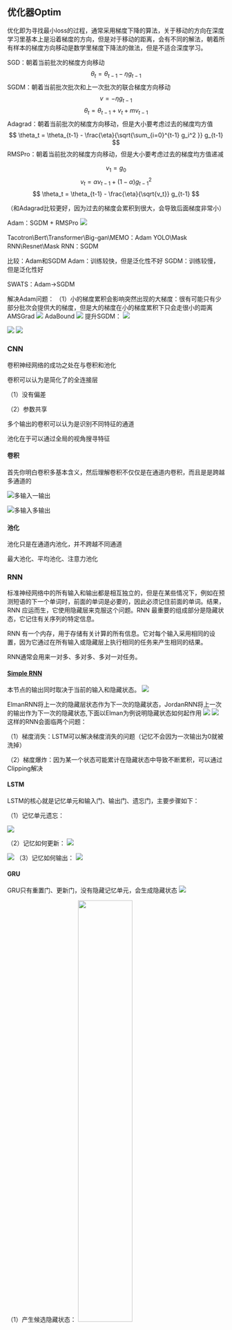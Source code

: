 ## 优化器Optim
优化即为寻找最小loss的过程，通常采用梯度下降的算法，关于移动的方向在深度学习里基本上是沿着梯度的方向，但是对于移动的距离，会有不同的解法，朝着所有样本的梯度方向移动是数学里梯度下降法的做法，但是不适合深度学习。

SGD：朝着当前批次的梯度方向移动
$$
\theta_t = \theta_{t-1} - \eta g_{t-1}
$$
SGDM：朝着当前批次批次和上一次批次的联合梯度方向移动
$$
v = - \eta g_{t-1} 
$$
$$
\theta_t = \theta_{t-1} + v_t + m v_{t-1}
$$
Adagrad：朝着当前批次的梯度方向移动，但是大小要考虑过去的梯度均方值
$$
\theta_t = \theta_{t-1} - \frac{\eta}{\sqrt{\sum_{i=0}^{t-1} g_i^2 }} g_{t-1}
$$
RMSPro：朝着当前批次的梯度方向移动，但是大小要考虑过去的梯度均方值递减

$$
v_1 = g_0
$$
$$
v_t =\alpha v_{t-1} + (1- \alpha) g_{t-1}^2
$$
$$
\theta_t = \theta_{t-1} - \frac{\eta}{\sqrt{v_t}} g_{t-1}
$$

（和Adagrad比较更好，因为过去的梯度会累积到很大，会导致后面梯度非常小）

Adam：SGDM + RMSPro
![](media/16998668922062.jpg)

Tacotron\Bert\Transformer\Big-gan\MEMO：Adam
YOLO\Mask RNN\Resnet\Mask RNN：SGDM

比较：Adam和SGDM
Adam：训练较快，但是泛化性不好
SGDM：训练较慢，但是泛化性好

SWATS：Adam->SGDM

解决Adam问题：
（1）小的梯度累积会影响突然出现的大梯度：很有可能只有少部分批次会提供大的梯度，但是大的梯度在小的梯度累积下只会走很小的距离
AMSGrad
![](media/16998697843968.jpg)
AdaBound
![](media/16998698687703.jpg)
提升SGDM：
![](media/16998699977684.jpg)

![](media/16998700463672.jpg)
![](media/16998700690675.jpg)

### 

### CNN
卷积神经网络的成功之处在与卷积和池化

卷积可以认为是简化了的全连接层

（1）没有偏差

（2）参数共享

多个输出的卷积可以认为是识别不同特征的通道

池化在于可以通过全局的视角搜寻特征

#### 卷积
首先你明白卷积多基本含义，然后理解卷积不仅仅是在通道内卷积，而且是是跨越多通道的

![多输入一输出](media/16998577406466.jpg)

![多输入多输出](media/16998577632330.jpg)
#### 池化
池化只是在通道内池化，并不跨越不同通道

最大池化、平均池化、注意力池化
### RNN
标准神经网络中的所有输入和输出都是相互独立的，但是在某些情况下，例如在预测短语的下一个单词时，前面的单词是必要的，因此必须记住前面的单词。结果，RNN 应运而生，它使用隐藏层来克服这个问题。RNN 最重要的组成部分是隐藏状态，它记住有关序列的特定信息。

RNN 有一个内存，用于存储有关计算的所有信息。它对每个输入采用相同的设置，因为它通过在所有输入或隐藏层上执行相同的任务来产生相同的结果。

RNN通常会用来一对多、多对多、多对一对任务。
#### [Simple RNN](https://www.analyticsvidhya.com/blog/2022/03/a-brief-overview-of-recurrent-neural-networks-rnn/)
本节点的输出同时取决于当前的输入和隐藏状态。
![](media/SimpleRNN.jpg)

ElmanRNN将上一次的隐藏层状态作为下一次的隐藏状态，JordanRNN将上一次的输出作为下一次的隐藏状态,下面以Elman为例说明隐藏状态如何起作用
![](media/16995223320274.jpg)
![](media/16995224782449.jpg)
这样的RNN会面临两个问题：

（1）梯度消失：LSTM可以解决梯度消失的问题（记忆不会因为一次输出为0就被洗掉）

（2）梯度爆炸：因为某一个状态可能累计在隐藏状态中导致不断累积，可以通过Clipping解决



#### LSTM
LSTM的核心就是记忆单元和输入门、输出门、遗忘门，主要步骤如下：

（1）记忆单元遗忘：

![](media/16995267803892.jpg)

（2）记忆如何更新：
![](media/16995272860983.jpg)

![](media/16995272921679.jpg)
（3）记忆如何输出：
![](media/16995274865579.jpg)


#### GRU
GRU只有重置门、更新门，没有隐藏记忆单元，会生成隐藏状态
![](media/16995285282608.jpg)

（1）产生候选隐藏状态：
<img src="media/16995282144743.jpg" width="50%" height="50%">


（2）输出当前隐藏状态
<img src="media/16995284748826.jpg" width="50%" height="50%">


#### Bidrectional RNN

#### 拓展
Sequence to Sequence AutoDecoder


### Transformer

`Transformer`完全是基于`Attention`和`Seq to Seq`的模型,论文原文如下[Attention Is All You Need](https://arxiv.org/abs/1706.03762),有关`Transformer`的讲解我不再重复造轮子，请参考[Transformer精讲](https://adaning.github.io/posts/6744.html)，[The Illustrated Transformer](https://jalammar.github.io/illustrated-transformer/)


## 参考资料
动手学深度学习v2
李宏毅ML2023


